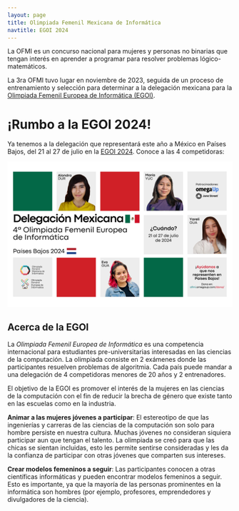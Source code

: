 ```yaml
---
layout: page
title: Olimpiada Femenil Mexicana de Informática
navtitle: EGOI 2024
---
```


La OFMI es un concurso nacional para mujeres y personas no binarias que tengan interés en aprender a programar para resolver problemas lógico-matemáticos.

La 3ra OFMI tuvo lugar en noviembre de 2023, seguida de un proceso de entrenamiento y selección para determinar a la delegación mexicana para la
[Olimpiada Femenil Europea de Informática (EGOI)](https://egoi.org/).

# ¡Rumbo a la EGOI 2024!

Ya tenemos a la delegación que representará este año a México en Países Bajos, del 21 al 27 de julio en la [EGOI 2024](https://egoi2024.nl/).
Conoce a las 4 competidoras:

![Delegación Mexicana a la Segunda Olimpiada Femenil Europea en Informática, a celebrarse en Países Bajos en 2024.](/assets/egoi2024.png)

## Acerca de la EGOI

La *Olimpiada Femenil Europea de Informática* es una competencia internacional para estudiantes pre-universitarias interesadas en las ciencias de la computación. La olimpiada consiste en 2 exámenes donde las participantes resuelven problemas de algoritmia. Cada país puede mandar a una delegación de 4 competidoras menores de 20 años y 2 entrenadores.

El objetivo de la EGOI es promover el interés de la mujeres en las ciencias de la computación con el fin de reducir la brecha de género que existe tanto en las escuelas como en la industria.

**Animar a las mujeres jóvenes a participar**: El estereotipo de que las ingenierías y carreras de las ciencias de la computación son solo para hombre persiste en nuestra cultura. Muchas jóvenes no consideran siquiera participar aun que tengan el talento. La olimpiada se creó para que las chicas se sientan incluidas, esto les permite sentirse consideradas y les da la confianza de participar con otras jóvenes que comparten sus intereses.

**Crear modelos femeninos a seguir**: Las participantes conocen a otras científicas informáticas y pueden encontrar modelos femeninos a seguir. Esto es importante, ya que la mayoría de las personas prominentes en la informática son hombres (por ejemplo, profesores, emprendedores y divulgadores de la ciencia).
